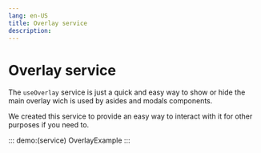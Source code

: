 ```yaml
---
lang: en-US
title: Overlay service
description:
---
```


# Overlay service

The `useOverlay` service is just a quick and easy way to show or hide the main overlay wich is used by asides and modals components.

We created this service to provide an easy way to interact with it for other purposes if you need to.

<service-preview />

::: demo:(service)
OverlayExample
:::
